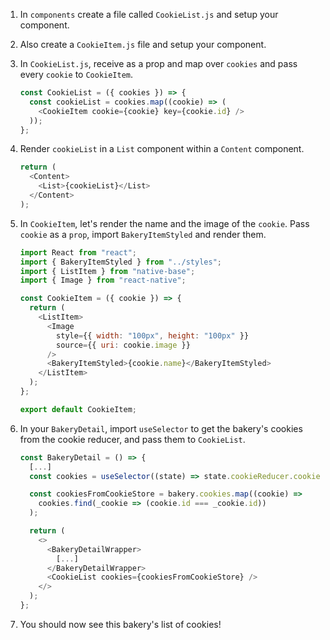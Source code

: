 1. In `components` create a file called `CookieList.js` and setup your component.

2. Also create a `CookieItem.js` file and setup your component.

3. In `CookieList.js`, receive as a prop and map over `cookies` and pass every `cookie` to `CookieItem`.

   ```javascript
   const CookieList = ({ cookies }) => {
     const cookieList = cookies.map((cookie) => (
       <CookieItem cookie={cookie} key={cookie.id} />
     ));
   };
   ```

4. Render `cookieList` in a `List` component within a `Content` component.

   ```javascript
   return (
     <Content>
       <List>{cookieList}</List>
     </Content>
   );
   ```

5. In `CookieItem`, let's render the name and the image of the `cookie`. Pass `cookie` as a `prop`, import `BakeryItemStyled` and render them.

   ```javascript
   import React from "react";
   import { BakeryItemStyled } from "../styles";
   import { ListItem } from "native-base";
   import { Image } from "react-native";

   const CookieItem = ({ cookie }) => {
     return (
       <ListItem>
         <Image
           style={{ width: "100px", height: "100px" }}
           source={{ uri: cookie.image }}
         />
         <BakeryItemStyled>{cookie.name}</BakeryItemStyled>
       </ListItem>
     );
   };

   export default CookieItem;
   ```

6. In your `BakeryDetail`, import `useSelector` to get the bakery's cookies from the cookie reducer, and pass them to `CookieList`.

   ```javascript
   const BakeryDetail = () => {
     [...]
     const cookies = useSelector((state) => state.cookieReducer.cookies);

     const cookiesFromCookieStore = bakery.cookies.map((cookie) =>
       cookies.find(_cookie => (cookie.id === _cookie.id))
     );

     return (
       <>
         <BakeryDetailWrapper>
           [...]
         </BakeryDetailWrapper>
         <CookieList cookies={cookiesFromCookieStore} />
       </>
     );
   };
   ```

7. You should now see this bakery's list of cookies!
